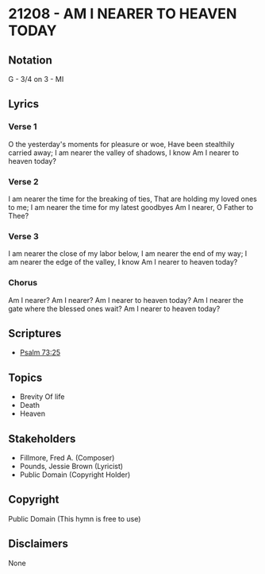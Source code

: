 # 21208 - AM I NEARER TO HEAVEN TODAY

## Notation

G - 3/4 on 3 - MI

## Lyrics

### Verse 1

O the yesterday's moments for pleasure or woe, Have been stealthily carried away; I am nearer the valley of shadows, I know Am I nearer to heaven today?

### Verse 2

I am nearer the time for the breaking of ties, That are holding my loved ones to me; I am nearer the time for my latest goodbyes Am I nearer, O Father to Thee?

### Verse 3

I am nearer the close of my labor below, I am nearer the end of my way; I am nearer the edge of the valley, I know Am I nearer to heaven today?

### Chorus

Am I nearer? Am I nearer? Am I nearer to heaven today? Am I nearer the gate where the blessed ones wait? Am I nearer to heaven today? 


## Scriptures

- [Psalm 73:25](https://www.biblegateway.com/passage/?search=Psalm%2073%3A25)

## Topics

- Brevity Of life
- Death
- Heaven

## Stakeholders

- Fillmore, Fred A. (Composer)
- Pounds, Jessie Brown (Lyricist)
- Public Domain (Copyright Holder)

## Copyright

Public Domain
(This hymn is free to use)

## Disclaimers

None

